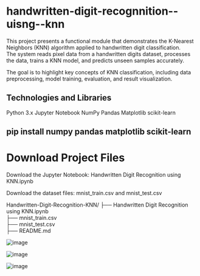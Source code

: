 # handwritten-digit-recognnition--uisng--knn

This project presents a functional module that demonstrates the K-Nearest Neighbors (KNN) algorithm applied to handwritten digit classification.  
The system reads pixel data from a handwritten digits dataset, processes the data, trains a KNN model, and predicts unseen samples accurately.

The goal is to highlight key concepts of KNN classification, including data preprocessing, model training, evaluation, and result visualization.

## Technologies and Libraries
 Python 3.x
 Jupyter Notebook
 NumPy
 Pandas
 Matplotlib
 scikit-learn

 ## pip install numpy pandas matplotlib scikit-learn

# Download Project Files

 Download the Jupyter Notebook: Handwritten Digit Recognition using KNN.ipynb

 Download the dataset files: mnist_train.csv and mnist_test.csv


Handwritten-Digit-Recognition-KNN/
├── Handwritten Digit Recognition using KNN.ipynb  
├── mnist_train.csv                                
├── mnist_test.csv                                 
├── README.md     

![image](https://github.com/user-attachments/assets/6de5ddda-e37c-4a09-9c3b-75da97bc6247)

![image](https://github.com/user-attachments/assets/f85847b8-b810-43c7-8cc5-9c1c61ef97b6)

![image](https://github.com/user-attachments/assets/508c2cb5-cb41-47a8-9509-5207e66d60af)


  
